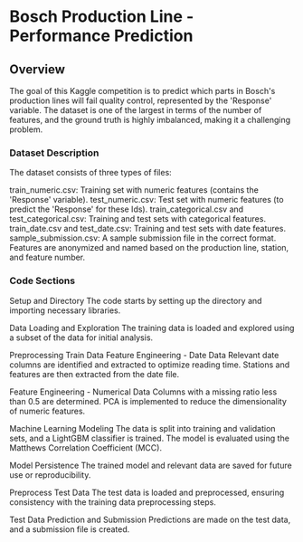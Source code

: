 # Bosch Production Line - Performance Prediction
## Overview
The goal of this Kaggle competition is to predict which parts in Bosch's production lines will fail quality control, represented by the 'Response' variable. The dataset is one of the largest in terms of the number of features, and the ground truth is highly imbalanced, making it a challenging problem.

### Dataset Description
The dataset consists of three types of files:

train_numeric.csv: Training set with numeric features (contains the 'Response' variable).
test_numeric.csv: Test set with numeric features (to predict the 'Response' for these Ids).
train_categorical.csv and test_categorical.csv: Training and test sets with categorical features.
train_date.csv and test_date.csv: Training and test sets with date features.
sample_submission.csv: A sample submission file in the correct format. Features are anonymized and named based on the production line, station, and feature number.

### Code Sections
Setup and Directory
The code starts by setting up the directory and importing necessary libraries.

Data Loading and Exploration
The training data is loaded and explored using a subset of the data for initial analysis.

Preprocessing Train Data
Feature Engineering - Date Data
Relevant date columns are identified and extracted to optimize reading time. Stations and features are then extracted from the date file.

Feature Engineering - Numerical Data
Columns with a missing ratio less than 0.5 are determined. PCA is implemented to reduce the dimensionality of numeric features.

Machine Learning Modeling
The data is split into training and validation sets, and a LightGBM classifier is trained. The model is evaluated using the Matthews Correlation Coefficient (MCC).

Model Persistence
The trained model and relevant data are saved for future use or reproducibility.

Preprocess Test Data
The test data is loaded and preprocessed, ensuring consistency with the training data preprocessing steps.

Test Data Prediction and Submission
Predictions are made on the test data, and a submission file is created.
